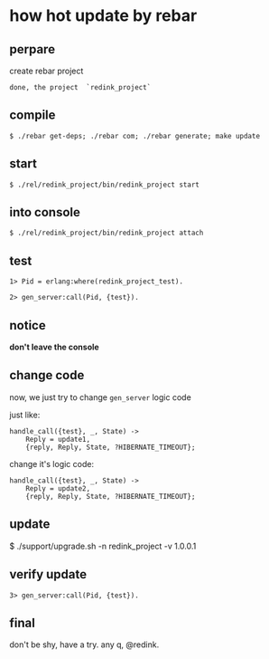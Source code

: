 # how hot update by rebar 

## perpare


create rebar project 
	
	done, the project  `redink_project`

## compile

	$ ./rebar get-deps; ./rebar com; ./rebar generate; make update
	
## start
	$ ./rel/redink_project/bin/redink_project start
	
## into console
	$ ./rel/redink_project/bin/redink_project attach
	
## test
	1> Pid = erlang:where(redink_project_test).
	
	2> gen_server:call(Pid, {test}).
	
	
## notice 
**don't leave the console**
## change code

now, we just try to change `gen_server` logic code

just like:

	handle_call({test}, _, State) ->
    	Reply = update1,
    	{reply, Reply, State, ?HIBERNATE_TIMEOUT};
    	
change it's logic code:

	handle_call({test}, _, State) ->
    	Reply = update2,
    	{reply, Reply, State, ?HIBERNATE_TIMEOUT};
    	
## update

$ ./support/upgrade.sh -n redink_project -v 1.0.0.1

## verify update
	3> gen_server:call(Pid, {test}).

## final 
don't be shy, have a try. any q, @redink.
	